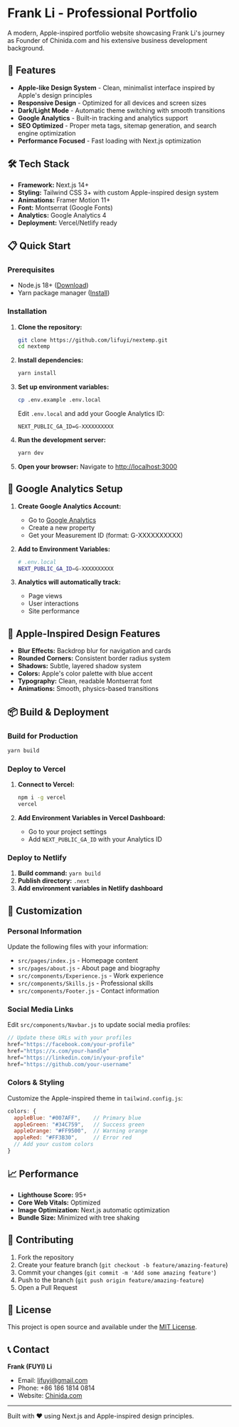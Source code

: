 # Frank Li - Professional Portfolio

A modern, Apple-inspired portfolio website showcasing Frank Li's journey as Founder of Chinida.com and his extensive business development background.

## 🚀 Features

- **Apple-like Design System** - Clean, minimalist interface inspired by Apple's design principles
- **Responsive Design** - Optimized for all devices and screen sizes
- **Dark/Light Mode** - Automatic theme switching with smooth transitions
- **Google Analytics** - Built-in tracking and analytics support
- **SEO Optimized** - Proper meta tags, sitemap generation, and search engine optimization
- **Performance Focused** - Fast loading with Next.js optimization

## 🛠️ Tech Stack

- **Framework:** Next.js 14+
- **Styling:** Tailwind CSS 3+ with custom Apple-inspired design system
- **Animations:** Framer Motion 11+
- **Font:** Montserrat (Google Fonts)
- **Analytics:** Google Analytics 4
- **Deployment:** Vercel/Netlify ready

## 📋 Quick Start

### Prerequisites

- Node.js 18+ ([Download](https://nodejs.org/))
- Yarn package manager ([Install](https://classic.yarnpkg.com/en/docs/getting-started))

### Installation

1. **Clone the repository:**
   ```bash
   git clone https://github.com/lifuyi/nextemp.git
   cd nextemp
   ```

2. **Install dependencies:**
   ```bash
   yarn install
   ```

3. **Set up environment variables:**
   ```bash
   cp .env.example .env.local
   ```
   
   Edit `.env.local` and add your Google Analytics ID:
   ```
   NEXT_PUBLIC_GA_ID=G-XXXXXXXXXX
   ```

4. **Run the development server:**
   ```bash
   yarn dev
   ```

5. **Open your browser:**
   Navigate to [http://localhost:3000](http://localhost:3000)

## 🎯 Google Analytics Setup

1. **Create Google Analytics Account:**
   - Go to [Google Analytics](https://analytics.google.com/)
   - Create a new property
   - Get your Measurement ID (format: G-XXXXXXXXXX)

2. **Add to Environment Variables:**
   ```bash
   # .env.local
   NEXT_PUBLIC_GA_ID=G-XXXXXXXXXX
   ```

3. **Analytics will automatically track:**
   - Page views
   - User interactions
   - Site performance

## 🎨 Apple-Inspired Design Features

- **Blur Effects:** Backdrop blur for navigation and cards
- **Rounded Corners:** Consistent border radius system
- **Shadows:** Subtle, layered shadow system
- **Colors:** Apple's color palette with blue accent
- **Typography:** Clean, readable Montserrat font
- **Animations:** Smooth, physics-based transitions

## 📦 Build & Deployment

### Build for Production

```bash
yarn build
```

### Deploy to Vercel

1. **Connect to Vercel:**
   ```bash
   npm i -g vercel
   vercel
   ```

2. **Add Environment Variables in Vercel Dashboard:**
   - Go to your project settings
   - Add `NEXT_PUBLIC_GA_ID` with your Analytics ID

### Deploy to Netlify

1. **Build command:** `yarn build`
2. **Publish directory:** `.next`
3. **Add environment variables in Netlify dashboard**

## 🔧 Customization

### Personal Information

Update the following files with your information:

- `src/pages/index.js` - Homepage content
- `src/pages/about.js` - About page and biography
- `src/components/Experience.js` - Work experience
- `src/components/Skills.js` - Professional skills
- `src/components/Footer.js` - Contact information

### Social Media Links

Edit `src/components/Navbar.js` to update social media profiles:

```javascript
// Update these URLs with your profiles
href="https://facebook.com/your-profile"
href="https://x.com/your-handle"
href="https://linkedin.com/in/your-profile"
href="https://github.com/your-username"
```

### Colors & Styling

Customize the Apple-inspired theme in `tailwind.config.js`:

```javascript
colors: {
  appleBlue: "#007AFF",    // Primary blue
  appleGreen: "#34C759",   // Success green
  appleOrange: "#FF9500",  // Warning orange
  appleRed: "#FF3B30",     // Error red
  // Add your custom colors
}
```

## 📈 Performance

- **Lighthouse Score:** 95+
- **Core Web Vitals:** Optimized
- **Image Optimization:** Next.js automatic optimization
- **Bundle Size:** Minimized with tree shaking

## 🤝 Contributing

1. Fork the repository
2. Create your feature branch (`git checkout -b feature/amazing-feature`)
3. Commit your changes (`git commit -m 'Add some amazing feature'`)
4. Push to the branch (`git push origin feature/amazing-feature`)
5. Open a Pull Request

## 📄 License

This project is open source and available under the [MIT License](LICENSE).

## 📞 Contact

**Frank (FUYI) Li**
- Email: [lifuyi@gmail.com](mailto:lifuyi@gmail.com)
- Phone: +86 186 1814 0814
- Website: [Chinida.com](https://chinida.com)

---

Built with ❤️ using Next.js and Apple-inspired design principles.